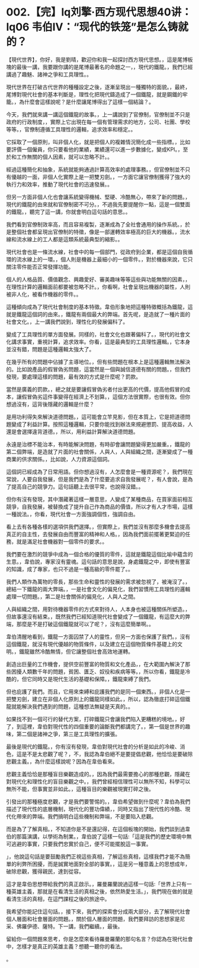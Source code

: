 # 002.【完】lq刘擎·西方现代思想40讲：lq06 韦伯IV：“现代的铁笼”是怎么铸就的？

【現代世界】，你好，我是劉晴，歡迎你和我一起探討西方現代思想。，這是尾博板塊的最後一講，我要跟你講的是尾博最著名的命題之一，，現代的鐵龍。，我們已經講過了趣魅、諸神之爭和工具理性。。

現代世界在打破古代世界的種種設定之後，逐漸呈現出一種獨特的面貌。，最終，尾博對現代社會的基本判斷是，理性化把現代鑄造成了一個鐵龍，就是鋼鐵的牢籠。，為什麼會這樣說呢？是什麼讓尾博得出了這樣一個結論？。

今天，我們就來講一講這個鐵龍的故事。，上一講說到了官僚制，官僚制並不只是政府的行政制度，，實際上它出現在每一個有管理需求的地方，公司、社團、學校等等。，官僚制遵循工具理性的邏輯，追求效率和穩定。。

它採取了一個原則，叫非個人化，就是把個人的複雜情況簡化成一些指標。，比如要評價一個僱員，你只要看他的業績，業績還可以進一步數據化，變成KPI。，至於和工作無關的個人因素，就可以忽略不計。。

經過這種簡化和抽象，系統就能夠通過計算高效率的處理事務。，但官僚制並不只有優越的一面，非個人化實際上是一把雙刃劍。，一方面它讓官僚制獲得了強大的執行力和效率，推動了現代社會的迅速發展。。

但另一方面非個人化也會讓系統變得機械、堅硬、冷酷無心，帶來了新的問題。，現代的鐵龍的由來就和官僚制密不可分。，不過我先要提醒你一點，這是一個雙面的鐵龍。，聽完了這一講，你就會明白這句話的意思。。

我們看到官僚制效率高，而且容易複製，逐漸成為了全社會通用的操作系統。，於是整個社會都呈現出官僚制的特徵，像是一部運轉效率極高的巨大的機器。，流水線和流水線上的工人都是這類系統最典型的縮影。。

現代社會也是一條流水線，社會中的每一個部門，從政府到企業，都是這個自我循環的流水線上的一環。，個人則是機器上最細小的一個零件。，對於機器來說，它只關注零件能否正常發揮功能。

個人的人格品質、價值觀念、興趣愛好、審美趣味等等這些與功能無關的因素，，在理性計算的邏輯面前都要被忽略不計。，你看啊，社會呈現出機器的屬性，人則被非人化，被看作機器的零件。。

這種傾向成為了現代社會制度的基本特徵。韋伯形象地把這種特徵概括為鐵龍，這就是鐵龍這個詞的由來。，鐵龍有兩個最大的弊端。首先呢，是造就了一種片面的社會文化。，上一講我們說到，理性化的發展偏科了。

變成了工具理性的單方面發展。同樣的，社會文化也跟著偏科了。，現代的社會文化講求事實，重視計算，追求效率。你看，這是最典型的工具理性邏輯。，它本身並沒有錯，問題是這種邏輯太強大了。

在幾乎所有的問題中佔據了主導地位。，但有些問題在根本上是這種邏輯無法解決的。比如說產品的假冒偽劣問題，這當然是一個與誠信道德有關的問題。，但我們發現，要處理這樣的問題，最有效的方式是什麼呢？罰款。

當然是廣義的罰款。，總之就是要讓假冒偽劣者付出更高的代價，提高他假冒的成本，讓假冒偽劣這件事變得在經濟上不划算。，這個方法很實際，也很有效。但你想過沒有，這背後隱藏的邏輯是什麼？

是用功利得失來解決道德問題。，這可能會立竿見影，但在本質上，它是把道德問題變成了利益計算。按照這種邏輯，只要你能找到辦法來規避懲罰、提高收益，人還是會選擇違背道德。，所以，用利益計算解決道德問題。

永遠是治標不能治本，有時能解決問題，有時卻會讓問題變得更加嚴重。，鐵龍的第二個弊端，是造就了片面的社會關係，人與人，人與組織之間，逐漸變成了一種商業的供求關係。，比如說，人力資源這個詞。

這個詞已經成為了日常用語。但你想過沒有，人怎麼會是一種資源呢？，我們現在常說，人要自我發展，但是我們是為了什麼要追求自我發展呢？，有人會說，是為了提高自己的競爭力。這句話聽上去很平常，也說得沒錯。。

但你有沒有發現，其中潛藏著這樣一層意思，人變成了某種商品，在買家面前相互競爭，自我發展，被替換成了提升自己作為商品的價值，所以才有人才市場，這樣一種說法。，你看，現代社會一方面強調個性，強調自由。

看上去有各種各樣的選項供我們選擇。，但實際上，我們並沒有那麼多機會去提高真正的自主性，去發展自由而豐富的精神和人格。，因為我們面前擺著更緊迫的任務，就是滿足社會機器對一個零件的要求。。

我們要在激烈的競爭中成為一個合格的優質的零件，這就是鐵龍這個比喻中蘊含的生意。，韋伯說，專家沒有靈魂。這句話的意思是說，身處鐵龍之中，即使有豐富的知識，成了專家，也只不過是一種高級的零件罷了。。

我們人類作為萬物的零長，那些生命和靈性的發展的需求被忽視了，被淹沒了。，總結一下鐵龍的兩大弊端。，一是社會文化的偏見化，我們習慣用工具理性的邏輯處理一切問題。，第二是社會關係的偏見化，人與人之間。

人與組織之間，用對待機器零件的方式來對待人，人本身也被這種關係所塑造。，但故事還沒有結束。，既然我們已經知道現代社會變成了一個鐵龍，有這麼大的弊端，那麼是不是打破這個鐵龍就可以了呢？，沒有這麼簡單啊。。

韋伯清醒地看到，鐵龍一方面囚禁了人的靈性，但另一方面也保護了我們。，沒有這個鐵龍，就沒有現代優越的物質條件，以及建立在這個物質條件基礎上的文明。，鐵龍雖然冷酷無情，但它讓整個社會高效地運轉。

創造出巨量的工作機會，提供空前豐富的物質和文化產品，，在大範圍內解決了那些困擾人類數千年的問題，貧困、匱乏、奴役和疾病等等。，所以你看，鐵龍是冷酷的，但它同時又是現代生活的基礎和保障。，鐵龍束縛了我們。

但也庇護了我們。而且，它用來束縛和庇護我們的是同一個東西。，非個人化是一把雙刃劍，建立在非個人化原則上的鐵龍同樣如此。，所以，認為徹底打碎這個鐵龍就能解決我們遇到的問題，這種想法無疑是天真的。。

如果找不到一個可行的替代方案，打碎鐵龍只會讓我們陷入更糟糕的境地。，好了，到這裡，韋伯對現代性的四個重要的論斷我們都講完了。，第一個是世界的趣味，第二個是諸神之爭，第三是工具理性的擴張。

最後是現代的鐵龍。，你有沒有發現，韋伯對現代社會的分析是如此的冷峻、消色，這是不是太悲觀了呢？，不，我認為韋伯絕不是要提倡悲觀，他恰恰是要破除悲觀主義。，為什麼這樣說呢？因為在韋伯看來。

悲觀主義恰恰是那種盲目樂觀造成的。，因為我們最需要擔心的那種悲觀，隱藏在對現代化和理性化的盲目樂觀之中。，我們曾經相信理性可以無所不知，科學可以無所不能，但事實並非如此。，這種盲目的樂觀被現實打碎之後。

引發出的那種極度悲觀，才是我們要警惕的。，韋伯希望做到什麼呢？韋伯為我們描述了現代性的底層機制，現代化的豐功偉績，，同時又指出了現代性的冷酷、現代化帶來的弊端。我們搞明白這些機制和弊端，不是要陷入悲觀。

而是為了了解真相。，不知道你是不是還記得，在這個板塊的開始，我們談到過韋伯的那篇演講，以學術為制業。，韋伯說了這樣一句話:「這是我們的歷史環境中無可逃避的事實，只要我們忠實於自己，便不可能擺脫這一事實。

」，他說這句話是要鼓勵我們正視這些真相，了解這些真相，這樣我們才能不為簡單的利弊所困擾，而是誠實地面對全部的事實。，這是另一種意義上的思想成年，破除悲觀，獲得親民，達到從容。

這才是韋伯思想帶給我們的真正啟示。，羅曼羅蘭說過這樣一句話:「世界上只有一種英雄主義，那就是在看清生活的真相之後，依然熱愛生活。」，我們現在做的就是看清生活的真相，在這門課程之後的旅途中。

我希望你能記住這句話。，接下來，我們的探索會分成兩大部分，去了解現代社會個人層面和社會層面的問題。，關於個人層面的問題，我們要拜訪的思想家是尼采、佛羅伊德、薩特。下一講，我們繼續。，最後。

留給你一個問題來思考，你是怎麼來看待羅曼羅蘭的那句名言？你認為在現代社會中，怎樣才是真正的英雄主義？想聽一聽你的看法。

。
